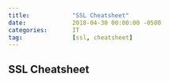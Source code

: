 ```yaml
---
title:            "SSL Cheatsheet"
date:             2018-04-30 00:00:00 -0500
categories:       IT
tag:              [ssl, cheatsheet]
---
```


## SSL Cheatsheet
<script src="https://gist.github.com/percyvega/6fb2caa12f71125b26ee100317e7bb39.js"></script>
